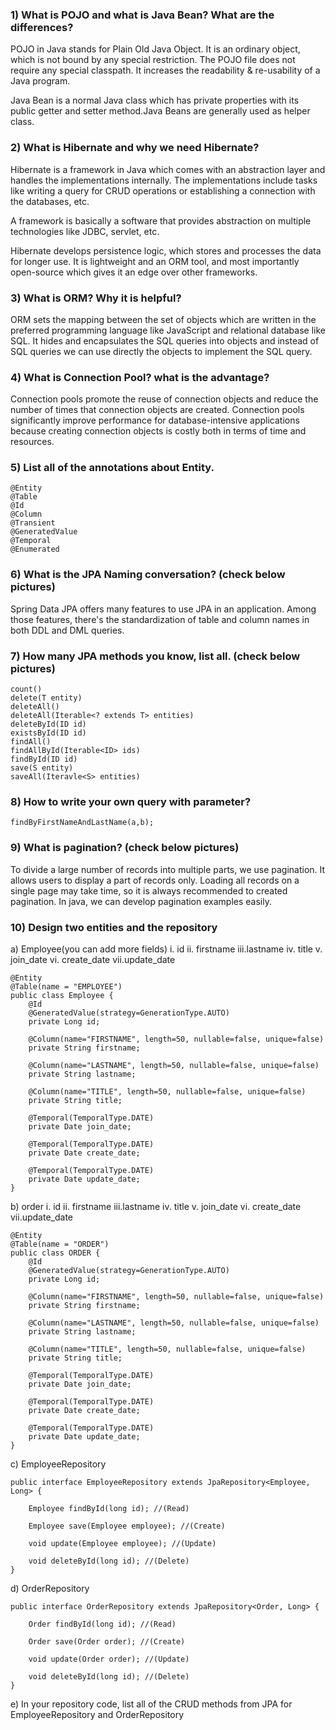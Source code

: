 ### 1) What is POJO and what is Java Bean? What are the differences?
POJO in Java stands for Plain Old Java Object. It is an ordinary object, which is not bound by any special restriction. The POJO file does not require any special classpath. It increases the readability & re-usability of a Java program.

Java Bean is a normal Java class which has private properties with its public getter and setter method.Java Beans are generally used as helper class.

### 2) What is Hibernate and why we need Hibernate?
Hibernate is a framework in Java which comes with an abstraction layer and handles the implementations internally. The implementations include tasks like writing a query for CRUD operations or establishing a connection with the databases, etc.

A framework is basically a software that provides abstraction on multiple technologies like JDBC, servlet, etc.

Hibernate develops persistence logic, which stores and processes the data for longer use. It is lightweight and an ORM tool, and most importantly open-source which gives it an edge over other frameworks.

### 3) What is ORM? Why it is helpful?
ORM sets the mapping between the set of objects which are written in the preferred programming language like JavaScript and relational database like SQL. It hides and encapsulates the SQL queries into objects and instead of SQL queries we can use directly the objects to implement the SQL query.

### 4) What is Connection Pool? what is the advantage?
Connection pools promote the reuse of connection objects and reduce the number of times that connection objects are created. Connection pools significantly improve performance for database-intensive applications because creating connection objects is costly both in terms of time and resources.

### 5) List all of the annotations about Entity.
```
@Entity
@Table 
@Id
@Column
@Transient
@GeneratedValue
@Temporal
@Enumerated
```
### 6) What is the JPA Naming conversation? (check below pictures)
Spring Data JPA offers many features to use JPA in an application. Among those features, there's the standardization of table and column names in both DDL and DML queries.

### 7) How many JPA methods you know, list all. (check below pictures)
```
count()
delete(T entity)
deleteAll()
deleteAll(Iterable<? extends T> entities)
deleteById(ID id)
existsById(ID id)
findAll()
findAllById(Iterable<ID> ids)
findById(ID id)
save(S entity)
saveAll(Iteravle<S> entities)

```
### 8) How to write your own query with parameter?
```findByFirstNameAndLastName(a,b);```

### 9) What is pagination? (check below pictures)
To divide a large number of records into multiple parts, we use pagination. It allows users to display a part of records only. Loading all records on a single page may take time, so it is always recommended to created pagination. In java, we can develop pagination examples easily.

### 10) Design two entities and the repository
a) Employee(you can add more fields)
i.  id
ii. firstname
iii.lastname
iv. title
v.  join_date
vi. create_date
vii.update_date

```
@Entity
@Table(name = "EMPLOYEE")
public class Employee {
    @Id
    @GeneratedValue(strategy=GenerationType.AUTO)
    private Long id;
    
    @Column(name="FIRSTNAME", length=50, nullable=false, unique=false)
    private String firstname;
    
    @Column(name="LASTNAME", length=50, nullable=false, unique=false)
    private String lastname;
    
    @Column(name="TITLE", length=50, nullable=false, unique=false)
    private String title;

    @Temporal(TemporalType.DATE)
    private Date join_date;

    @Temporal(TemporalType.DATE)
    private Date create_date;

    @Temporal(TemporalType.DATE)
    private Date update_date;
}
```
b) order
i.  id
ii. firstname
iii.lastname
iv. title
v.  join_date
vi. create_date
vii.update_date
```
@Entity
@Table(name = "ORDER")
public class ORDER {
    @Id
    @GeneratedValue(strategy=GenerationType.AUTO)
    private Long id;
    
    @Column(name="FIRSTNAME", length=50, nullable=false, unique=false)
    private String firstname;
    
    @Column(name="LASTNAME", length=50, nullable=false, unique=false)
    private String lastname;
    
    @Column(name="TITLE", length=50, nullable=false, unique=false)
    private String title;

    @Temporal(TemporalType.DATE)
    private Date join_date;

    @Temporal(TemporalType.DATE)
    private Date create_date;

    @Temporal(TemporalType.DATE)
    private Date update_date;
}
```

c) EmployeeRepository
```
public interface EmployeeRepository extends JpaRepository<Employee, Long> {
        
    Employee findById(long id); //(Read)
     
    Employee save(Employee employee); //(Create)
    
    void update(Employee employee); //(Update)

    void deleteById(long id); //(Delete)
}
```
d) OrderRepository
```
public interface OrderRepository extends JpaRepository<Order, Long> {
        
    Order findById(long id); //(Read)
     
    Order save(Order order); //(Create)
    
    void update(Order order); //(Update)

    void deleteById(long id); //(Delete)
}
```

e) In your repository code, list all of the CRUD methods from JPA for EmployeeRepository and OrderRepository